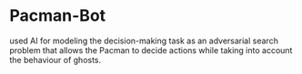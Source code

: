 # Pacman-Bot
used AI for modeling the decision-making task as an adversarial search problem that allows the Pacman to decide actions while taking into account the behaviour of ghosts. 
